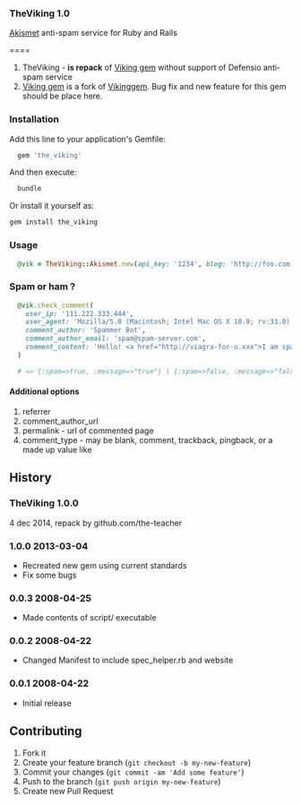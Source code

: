 ### TheViking 1.0

[Akismet](https://akismet.com/) anti-spam service for Ruby and Rails

====

1. TheViking - **is repack** of [Viking gem](https://github.com/dimelo/viking) without support of Defensio anti-spam service
2. [Viking gem](https://github.com/dimelo/viking) is a fork of [Vikinggem](https://rubygems.org/gems/vikinggem). Bug fix and new feature for this gem should be place here.

### Installation

Add this line to your application's Gemfile:

```ruby
  gem 'the_viking'
```

And then execute:

```sh
  bundle
```

Or install it yourself as:

```sh
gem install the_viking
```

### Usage

```ruby
  @vik = TheViking::Akismet.new(api_key: '1234', blog: 'http://foo.com')
```

### Spam or ham ?

```ruby
  @vik.check_comment(
    user_ip: '111.222.333.444',
    user_agent: 'Mozilla/5.0 (Macintosh; Intel Mac OS X 10.9; rv:33.0) Gecko/20100101 Firefox/33.0',
    comment_author: 'Spammer Bot',
    comment_author_email: 'spam@spam-server.com',
    comment_content: 'Hello! <a href="http://viagra-for-u.xxx">I am spammer! Click it!</a>'
  )

  # => {:spam=>true, :message=>"true"} | {:spam=>false, :message=>"false"}
```

#### Additional options

1. referrer
2. comment_author_url
3. permalink - url of commented page
4. comment_type - may be blank, comment, trackback, pingback, or a made up value like

## History

### TheViking 1.0.0

4 dec 2014, repack by github.com/the-teacher

### 1.0.0 2013-03-04

* Recreated new gem using current standards
* Fix some bugs

### 0.0.3 2008-04-25

* Made contents of script/ executable

### 0.0.2 2008-04-22

* Changed Manifest to include spec_helper.rb and website

### 0.0.1 2008-04-22

* Initial release

## Contributing

1. Fork it
2. Create your feature branch (`git checkout -b my-new-feature`)
3. Commit your changes (`git commit -am 'Add some feature'`)
4. Push to the branch (`git push origin my-new-feature`)
5. Create new Pull Request
